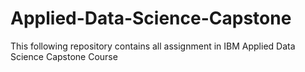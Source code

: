 # Applied-Data-Science-Capstone
This following repository contains all assignment in IBM Applied Data Science Capstone Course
